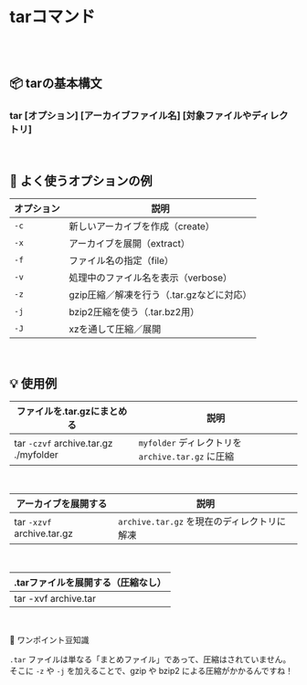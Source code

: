 # tarコマンド

<br>
<br>

## 📦 tarの基本構文

### tar [オプション] [アーカイブファイル名] [対象ファイルやディレクトリ]

<br>


## 🔧 よく使うオプションの例

| オプション | 説明 |
|---|---|
| `-c` | 新しいアーカイブを作成（create）|
| `-x` | アーカイブを展開（extract）|
| `-f` | ファイル名の指定（file）|
| `-v` | 処理中のファイル名を表示（verbose）|
| `-z` | gzip圧縮／解凍を行う（.tar.gzなどに対応）|
| `-j` | bzip2圧縮を使う（.tar.bz2用）|
| `-J` | xzを通して圧縮／展開 |

<br>

## 💡 使用例

| ファイルを.tar.gzにまとめる | 説明 |
|-----------|--------|
| tar `-czvf` archive.tar.gz ./myfolder | `myfolder` ディレクトリを `archive.tar.gz` に圧縮 |

<br>

| アーカイブを展開する | 説明 |
|---------|------------|
| tar `-xzvf` archive.tar.gz | `archive.tar.gz` を現在のディレクトリに解凍 |

<br>

| .tarファイルを展開する（圧縮なし）| 
|--------------|
| tar -xvf archive.tar | 

<br>

🧠 ワンポイント豆知識

`.tar` ファイルは単なる「まとめファイル」であって、圧縮はされていません。そこに `-z` や `-j` を加えることで、gzip や bzip2 による圧縮がかかるんですね！
